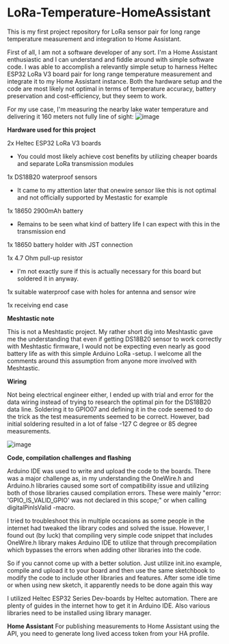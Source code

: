 # LoRa-Temperature-HomeAssistant
This is my first project repository for LoRa sensor pair for long range temperature measurement and integration to Home Assistant.

First of all, I am not a software developer of any sort. I'm a Home Assistant enthusiastic and I can understand and fiddle around with simple software code. I was able to accomplish a relevantly simple setup to harness Heltec ESP32 LoRa V3 board pair for long range temperature measurement and integrate it to my Home Assistant instance. Both the hardware setup and the code are most likely not optimal in terms of temperature accuracy, battery preservation and cost-efficiency, but they seem to work.

For my use case, I'm measuring the nearby lake water temperature and delivering it 160 meters not fully line of sight:
![image](https://github.com/user-attachments/assets/39448025-b8a3-4917-b1e6-3ceaada8883a)

**Hardware used for this project**

2x Heltec ESP32 LoRa V3 boards

  - You could most likely achieve cost benefits by utilizing cheaper boards and separate LoRa transmission modules

1x DS18B20 waterproof sensors

  - It came to my attention later that onewire sensor like this is not optimal and not officially supported by Mestastic for example

1x 18650 2900mAh battery

  - Remains to be seen what kind of battery life I can expect with this in the transmission end

1x 18650 battery holder with JST connection

1x 4.7 Ohm pull-up resistor

  - I'm not exactly sure if this is actually necessary for this board but soldered it in anyway.

1x suitable waterproof case with holes for antenna and sensor wire

1x receiving end case

**Meshtastic note**

This is not a Meshtastic project. My rather short dig into Meshtastic gave me the understanding that even if getting DS18B20 sensor to work correctly with Meshtastic firmware, I would not be expecting even nearly as good battery life as with this simple Arduino LoRa -setup. I welcome all the comments around this assumption from anyone more involved with Meshtastic.

**Wiring**

Not being electrical engineer either, I ended up with trial and error for the data wiring instead of trying to research the optimal pin for the DS18B20 data line. Soldering it to GPIO07 and defining it in the code seemed to do the trick as the test measurements seemed to be correct. However, bad initial soldering resulted in a lot of false -127 C degree or 85 degree measurements. 

![image](https://github.com/user-attachments/assets/c132bfed-979a-4eda-bce8-236bd121c996)

**Code, compilation challenges and flashing**

Arduino IDE was used to write and upload the code to the boards. There was a major challenge as, in my understanding the OneWire.h and Arduino.h libraries caused some sort of compatibility issue and utilizing both        of those libraries caused compilation errors. These were mainly "error: 'GPIO_IS_VALID_GPIO' was not declared in this scope;" or when calling digitalPinIsValid -macro.
    
I tried to troubleshoot this in multiple occasions as some people in the internet had tweaked the library codes and solved the issue. However, I found out (by luck) that compiling very simple code snippet that includes OneWire.h library makes Arduino IDE to utilize that through precompilation which bypasses the errors when adding other libraries into the code.
    
So if you cannot come up with a better solution. Just utilize init.ino example, compile and upload it to your board and then use the same sketchbook to modify the code to include other libraries and features. After some idle time or when using new sketch, it apparently needs to be done again this way

I utilized Heltec ESP32 Series Dev-boards by Heltec automation. There are plenty of guides in the internet how to get it in Arduino IDE. Also various libraries need to be installed using library manager.


**Home Assistant**
For publishing measurements to Home Assistant using the API, you need to generate long lived access token from your HA profile.
